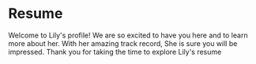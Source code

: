 # Resume
Welcome to Lily's profile! We are so excited to have you here and to learn more about her. With her amazing track record, She is sure you will be impressed. Thank you for taking the time to explore Lily's resume 
